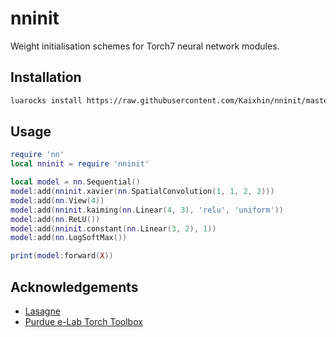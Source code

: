 # nninit

Weight initialisation schemes for Torch7 neural network modules.

## Installation

```sh
luarocks install https://raw.githubusercontent.com/Kaixhin/nninit/master/rocks/nninit-scm-1.rockspec
```

## Usage

```lua
require 'nn'
local nninit = require 'nninit'

local model = nn.Sequential()
model:add(nninit.xavier(nn.SpatialConvolution(1, 1, 2, 2)))
model:add(nn.View(4))
model:add(nninit.kaiming(nn.Linear(4, 3), 'relu', 'uniform'))
model:add(nn.ReLU())
model:add(nninit.constant(nn.Linear(3, 2), 1))
model:add(nn.LogSoftMax())

print(model:forward(X))
```

## Acknowledgements

- [Lasagne](https://github.com/Lasagne/Lasagne)
- [Purdue e-Lab Torch Toolbox](https://github.com/e-lab/torch-toolbox)
